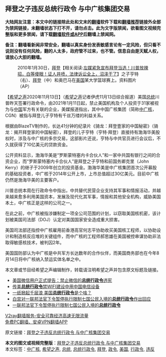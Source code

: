  <h2>拜登之子违反总统行政令 与中广核集团交易</h2> <p class="notice"><b>大陆网友注意：本文中的链接除此处和文末的<a href="https://github.com/bannedbook/fanqiang" >翻墙</a>软件下载和<a href="https://github.com/killgcd/justmysocks/blob/master/README.md">翻墙推荐</a>链接外全部为禁网链接，未翻墙状态下打不开，请勿点击。此为文字版禁闻，欲看图文视频完整版和更多禁闻，请下载<a href="https://github.com/bannedbook/fanqiang">翻墙软件或APP</a>后翻墙上禁闻网。</p><p>备注：翻墙看新闻非常安全，翻墙以真实身份发表敏感言论有一定风险，但只看不说则没有任何风险，翻的人太多，政府管不过来，也不管。信息自由是天赋人权，请放心大胆的翻墙。</b></p>  <div class="entry"> <figure><figcaption>2010年1月30日，<span class='wp_keywordlink'><a href="https://www.bannedbook.org/bnews/comments/20201018/1415809.html" title="“硬盘门”再爆：拿中共华信10％股的“大人物”正是拜登" target="_blank">拜登</a></span>【相关阅读:<a href='https://www.bannedbook.org/bnews/bannedvideo/20201108/1427782.html' target='_blank'>左媒紧急宣布拜登当选！川普放辣招，白等傻眼！证人井喷，法律诉讼全上，沼泽干了</a>】之子亨特（右）、<a href="https://www.bannedbook.org/bnews/tag/%e6%8b%9c%e7%99%bb/" class="st_tag internal_tag" rel="tag" title="标签 拜登 下的日志">拜登</a>（中）和奥巴马在<a href="https://www.bannedbook.org/bnews/tag/%e7%be%8e%e5%9b%bd/" class="st_tag internal_tag" rel="tag" title="标签 美国 下的日志">美国</a>某大学篮球赛上。资料图片（AP）</figcaption></figure> <p>【<span class='wp_keywordlink_affiliate'><a href="https://www.soundofhope.org" title="希望之声" target="_blank">希望之声</a></span>2020年11月13日】（<a href="https://www.bannedbook.org/bnews/tag/%e5%b8%8c%e6%9c%9b%e4%b9%8b%e5%a3%b0/" class="st_tag internal_tag" rel="tag" title="标签 希望之声 下的日志">希望之声</a>记者伊虎11月13日综合报道）美国<a href="https://www.bannedbook.org/bnews/tag/%e6%80%bb%e7%bb%9f/" class="st_tag internal_tag" rel="tag" title="标签 总统 下的日志">总统</a>川普昨天签署行政命令，由2021年1月11日起，禁止美国机构及个人投资于31家被视为与<span class='wp_keywordlink_affiliate'><a href="https://www.bannedbook.org/" title="中国" target="_blank">中国</a></span>军方有关联的企业，美媒报道指出，其中中国广核集团（简称<a href="https://www.bannedbook.org/bnews/tag/%E4%B8%AD%E5%B9%BF%E6%A0%B8/" class="st_tag internal_tag" rel="tag" title="标签 中广核 下的日志">中广核</a>，CGN）被指与拜登儿子亨特有千丝万缕的利益关系。</p> <p>根据由BlazeTV制作的，长达41分钟的纪录片《骑龙：拜登壹家的中国秘密》（骑龙：揭开拜登家的中国秘密），拜登的儿子亨特（亨特·拜登）直接持有渤海华美股权时，涉及与中广核的多宗交易，这部影片还说，亨特与中共官员进行会议后，不久就获得了10亿美元的贷款资金。</p> <p>公开资料显示，渤海华美是“罗斯蒙特塞内卡合伙人”和一家中共国有银行之间的合资企业，而“罗斯蒙特塞内卡合伙人”是拜登之子亨特和前国务卿克里（John Kerry）的继子于2009年创立的投资基金。渤海华美是中广核集团首次公开募股的基础投资者，中广核于2014年公开上市，上市总值超过30亿美元。目前中广核仍然是渤海华美的主要客户。</p>  <p>川普总统本周在行政命令中指出，中共替代民营企业支持其军事和情报活动，并越来越来愈多利用美国资本，发展及现代化其军事，情报和其他安全机构，威胁美国本土，中广核正是这样的公司之一。</p> <p>在此之前，中广核被指涉嫌制定一项全公司范围的计划，以窃取美国核机密，该计划被美国司法部（DOJ）认定对美国国家安全造成重大损害。</p> <p>美国司法部还指控中广核雇用前香港高官何志平协助收买美国核工程师，以协助设计和制造核反应堆的关键组件，而中广核的工程师郝思雄在美国被控串谋协助非法取得敏感核技术，被判囚2年。</p>  <p>美国国防部认为中广核是中共军方长达数年的合作伙伴，而美国商务部也在今年8月14日将中广核纳入禁运实体名单之中。</p> <p>本文章或节目经希望之声编辑制作，转载请注明希望之声并包含原文标题及链接。</p> <ul class='op-related-articles' title='相关阅读'> <li><a href='https://www.bannedbook.org/bnews/headline/20200824/1384957.html' target='_blank'>美国微信用户正式提告：禁止微信的<b>总统行政令</b>违宪</a></li> <li><a href='https://www.bannedbook.org/bnews/baitai/20190209/1078136.html' target='_blank'>传美<b>总统行政令</b>禁WIFI建设中用中国电信设备</a></li> <li><a href='https://www.bannedbook.org/bnews/ssgc/20170203/717754.html' target='_blank'>一纸掀起千层浪 美国<b>总统行政令</b>是个啥？</a></li> <li><a href='https://www.bannedbook.org/bnews/worldnews/20170204/654081.html' target='_blank'>白宫对一联邦法官下令暂停执行限制七国公民入境的<b>总统行政令</b>作出回应</a></li> <li><a href='https://www.bannedbook.org/bnews/worldnews/20170204/653965.html' target='_blank'>一联邦法官下令暂停执行限制七国公民入境的<b>总统行政令</b></a></li> </ul> <p class="texttj"> <a href="https://www.bannedbook.org/forum23/topic22702.html" target="_blank">V2ray翻墙服务-安全可靠经济高速无限流量</a><br/> <a href="https://github.com/bannedbook/fanqiang/wiki/%E7%A6%81%E9%97%BB%E7%BD%91%E5%AE%89%E5%8D%93%E7%BF%BB%E5%A2%99%E6%96%B0%E9%97%BBAPP" target="_blank">免费PC翻墙、安卓VPN翻墙APP</a></p><p>原文链接：<a class="src_link"  href="https://www.soundofhope.org/post/442819" target="_blank">拜登之子违反总统行政令 与中广核集团交易</a></p> <a name='sharetosocial'></a>       <div><b>本文的图文或视频完整版</b>：<a href='https://www.bannedbook.org/bnews/comments/20201114/1430966.html'>拜登之子违反总统行政令 与中广核集团交易</a></div>  </div><!--END ENTRY--> <div class="postfooter"> <div>本文标签：<a href="https://www.bannedbook.org/bnews/tag/%E4%B8%AD%E5%B9%BF%E6%A0%B8/" rel="tag">中广核</a>, <a href="https://www.bannedbook.org/bnews/tag/%e5%b8%8c%e6%9c%9b%e4%b9%8b%e5%a3%b0/" rel="tag">希望之声</a>, <a href="https://www.bannedbook.org/bnews/tag/%e6%80%bb%e7%bb%9f/" rel="tag">总统</a>, <a href="https://www.bannedbook.org/bnews/tag/%E6%80%BB%E7%BB%9F%E8%A1%8C%E6%94%BF%E4%BB%A4/" rel="tag">总统行政令</a>, <a href="https://www.bannedbook.org/bnews/tag/%e6%8b%9c%e7%99%bb/" rel="tag">拜登</a>, <a href="https://www.bannedbook.org/bnews/tag/%E6%94%BF%E4%BB%A4/" rel="tag">政令</a>, <a href="https://www.bannedbook.org/bnews/tag/%e7%be%8e%e5%9b%bd/" rel="tag">美国</a>, <a href="https://www.bannedbook.org/bnews/tag/%E8%A1%8C%E6%94%BF%E4%BB%A4/" rel="tag">行政令</a>, <a href="https://www.bannedbook.org/bnews/tag/%E8%BF%9D%E5%8F%8D/" rel="tag">违反</a></div>  </div><!--END POSTFOOTER--> 